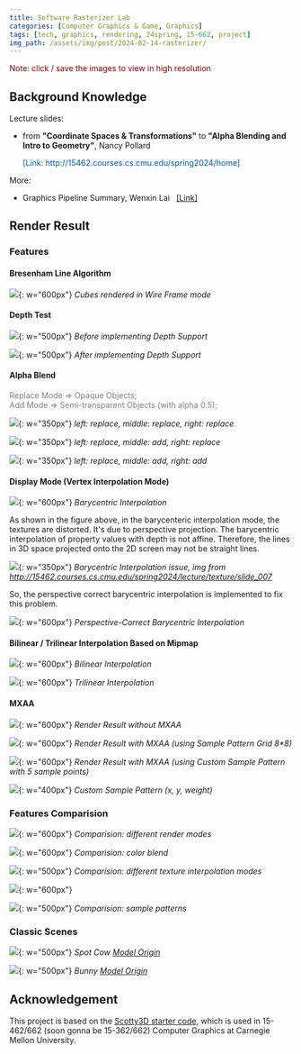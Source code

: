 ```yaml
---
title: Software Rasterizer Lab
categories: [Computer Graphics & Game, Graphics]
tags: [tech, graphics, rendering, 24spring, 15-662, project]
img_path: /assets/img/post/2024-02-14-rasterizer/
---
```


<p style="color: darkred;">Note: click / save the images to view in high resolution</p>

## Background Knowledge

Lecture slides:

- from **"Coordinate Spaces & Transformations"** to **"Alpha Blending and Intro to Geometry"**, Nancy Pollard 
    <p style="color:#0659B3;">[Link: http://15462.courses.cs.cmu.edu/spring2024/home]</p>

More:

- Graphics Pipeline Summary, Wenxin Lai &nbsp;&nbsp;<a href="{{site.baseurl}}/posts/15662-graphicsppl/">[Link]</a>


## Render Result

### Features

#### Bresenham Line Algorithm

![](line.png){: w="600px"}
_Cubes rendered in Wire Frame mode_


#### Depth Test

![](depth_false.png){: w="500px"}
_Before implementing Depth Support_

![](depth_true.png){: w="500px"}
_After implementing Depth Support_


#### Alpha Blend

<p style="color: gray;">Replace Mode => Opaque Objects; <br> Add Mode => Semi-transparent Objects (with alpha 0.5);</p>

![](alpha_org.png){: w="350px"}
_left: replace, middle: replace, right: replace_

![](alpha_add1.png){: w="350px"}
_left: replace, middle: add, right: replace_

![](alpha_add2.png){: w="350px"}
_left: replace, middle: add, right: add_


#### Display Mode (Vertex Interpolation Mode)

![](interpolation_linear.png){: w="600px"}
_Barycentric Interpolation_

As shown in the figure above, in the barycenteric interpolation mode, the textures are distorted. 
It's due to perspective projection. The barycentric interpolation of property values with depth is 
not affine. Therefore, the lines in 3D space projected onto the 2D screen may not be straight lines.

![](interpolation_reason.png){: w="350px"}
_Barycentric Interpolation issue, img from http://15462.courses.cs.cmu.edu/spring2024/lecture/texture/slide_007_

So, the perspective correct barycentric interpolation is implemented to fix this problem.

![](interpolation_perspective_correct.png){: w="600px"}
_Perspective-Correct Barycentric Interpolation_


#### Bilinear / Trilinear Interpolation Based on Mipmap

![](bilinear.png){: w="600px"}
_Bilinear Interpolation_

![](trilinear.png){: w="600px"}
_Trilinear Interpolation_


#### MXAA

![](sample-org.png){: w="600px"}
_Render Result without MXAA_

![](sample-grid8.png){: w="600px"}
_Render Result with MXAA (using Sample Pattern Grid 8*8)_

![](sample-custom.png){: w="600px"}
_Render Result with MXAA (using Custom Sample Pattern with 5 sample points)_

![](sample-pattern.png){: w="400px"}
_Custom Sample Pattern (x, y, weight)_



### Features Comparision 

![](comparision.png){: w="600px"}
_Comparision: different render modes_

![](comparision_alpha.png){: w="600px"}
_Comparision: color blend_

![](comparision_interpolation.png){: w="500px"}
_Comparision: different texture interpolation modes_

![](sample-comparision1.png){: w="600px"}

![](sample-comparision2.png){: w="500px"}
_Comparision: sample patterns_


### Classic Scenes

![](cow.png){: w="500px"}
_Spot Cow [Model Origin](https://www.cs.cmu.edu/~kmcrane/Projects/ModelRepository/)_

![](bunnie.png){: w="500px"}
_Bunny [Model Origin](https://graphics.stanford.edu/software/scanview/models/bunny.html)_


## Acknowledgement

This project is based on the [Scotty3D starter code](https://github.com/CMU-Graphics/Scotty3D), which is used in 15-462/662 (soon gonna be 15-362/662) Computer Graphics at Carnegie Mellon University.
